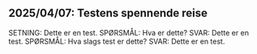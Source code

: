 ## 2025/04/07: Testens spennende reise
SETNING: Dette er en test.
SPØRSMÅL: Hva er dette?
SVAR: Dette er en test.
SPØRSMÅL: Hva slags test er dette?
SVAR: Dette er en test.
